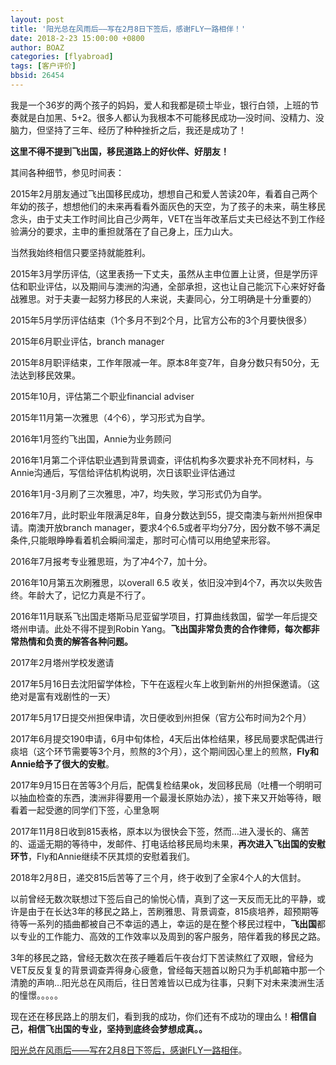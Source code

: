 ```yaml
---
layout: post
title: '阳光总在风雨后——写在2月8日下签后，感谢FLY一路相伴！'
date: 2018-2-23 15:00:00 +0800
author: BOAZ
categories: [flyabroad]
tags: [客户评价]
bbsid: 26454
---
```


我是一个36岁的两个孩子的妈妈，爱人和我都是硕士毕业，银行白领，上班的节奏就是白加黑、5+2。很多人都认为我根本不可能移民成功—没时间、没精力、没脑力，但坚持了三年、经历了种种挫折之后，我还是成功了！

**这里不得不提到飞出国，移民道路上的好伙伴、好朋友！**

其间各种细节，参见时间表：

2015年2月朋友通过飞出国移民成功，想想自己和爱人苦读20年，看着自己两个年幼的孩子，想想他们的未来再看看外面灰色的天空，为了孩子的未来，萌生移民念头，由于丈夫工作时间比自己少两年，VET在当年改革后丈夫已经达不到工作经验满分的要求，主申的重担就落在了自己身上，压力山大。

当然我始终相信只要坚持就能胜利。

2015年3月学历评估,（这里表扬一下丈夫，虽然从主申位置上让贤，但是学历评估和职业评估，以及期间与澳洲的沟通，全部承担，这也让自己能沉下心来好好备战雅思。对于夫妻一起努力移民的人来说，夫妻同心，分工明确是十分重要的）

2015年5月学历评估结束（1个多月不到2个月，比官方公布的3个月要快很多）

2015年6月职业评估，branch manager

2015年8月职评结束，工作年限减一年。原本8年变7年，自身分数只有50分，无法达到移民效果。

2015年10月，评估第二个职业financial adviser

2015年11月第一次雅思（4个6），学习形式为自学。

2016年1月签约飞出国，Annie为业务顾问

2016年1月第二个评估职业遇到背景调查，评估机构多次要求补充不同材料，与Annie沟通后，写信给评估机构说明，次日该职业评估通过

2016年1月-3月刷了三次雅思，冲7，均失败，学习形式仍为自学。

2016年7月，此时职业年限满足8年，自身分数达到55，提交南澳与新州州担保申请。南澳开放branch manager，要求4个6.5或者平均分7分，因分数不够不满足条件,只能眼睁睁看着机会瞬间溜走，那时可心情可以用绝望来形容。

2016年7月报考专业雅思班，为了冲4个7，加十分。

2016年10月第五次刷雅思，以overall 6.5 收关，依旧没冲到4个7，再次以失败告终。年龄大了，记忆力真是不行了。

2016年11月联系飞出国走塔斯马尼亚留学项目，打算曲线救国，留学一年后提交塔州申请。此处不得不提到Robin Yang。**飞出国非常负责的合作律师，每次都非常热情和负责的解答各种问题。**

2017年2月塔州学校发邀请

2017年5月16日去沈阳留学体检，下午在返程火车上收到新州的州担保邀请。（这绝对是富有戏剧性的一天）

2017年5月17日提交州担保申请，次日便收到州担保（官方公布时间为2个月）

2017年6月提交190申请，6月中旬体检，4天后出体检结果，移民局要求配偶进行痰培（这个环节需要等3个月，煎熬的3个月），这个期间因心里上的煎熬，**Fly和Annie给予了很大的安慰**。

2017年9月15日在苦等3个月后，配偶复检结果ok，发回移民局（吐槽一个明明可以抽血检查的东西，澳洲非得要用一个最漫长原始办法），接下来又开始等待，眼看着一起受邀的同学们下签，心里急啊

2017年11月8日收到815表格，原本以为很快会下签，然而…进入漫长的、痛苦的、遥遥无期的等待中，发邮件、打电话给移民局均未果，**再次进入飞出国的安慰环节**，Fly和Annie继续不厌其烦的安慰着我们。

2018年2月8日，递交815后苦等了三个月，终于收到了全家4个人的大信封。

以前曾经无数次联想过下签后自己的愉悦心情，真到了这一天反而无比的平静，或许是由于在长达3年的移民之路上，苦刷雅思、背景调查，815痰培养，超预期等待等一系列的插曲都被自己不幸运的遇上，幸运的是在整个移民过程中，**飞出国**都以专业的工作能力、高效的工作效率以及周到的客户服务，陪伴着我的移民之路。

3年的移民之路，曾经无数次在孩子睡着后午夜台灯下苦读熬红了双眼，曾经为VET反反复复的背景调查弄得身心疲惫，曾经每天翘首以盼只为手机邮箱中那一个清脆的声响…阳光总在风雨后，往日苦难皆以已成为往事，只剩下对未来澳洲生活的憧憬。。。。。

现在还在移民路上的朋友们，看到我的成功，你们还有不成功的理由么！**相信自己，相信飞出国的专业，坚持到底终会梦想成真。。**

[阳光总在风雨后——写在2月8日下签后，感谢FLY一路相伴](https://bbs.fcgvisa.com/t/topic/26454)。
